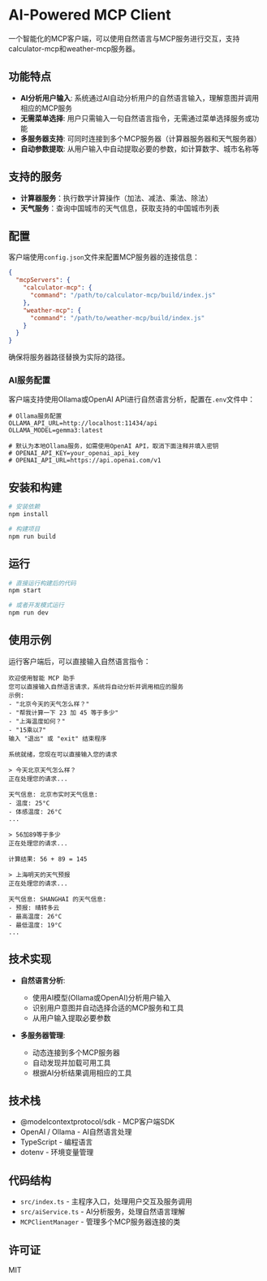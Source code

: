 # AI-Powered MCP Client

一个智能化的MCP客户端，可以使用自然语言与MCP服务进行交互，支持calculator-mcp和weather-mcp服务器。

## 功能特点

- **AI分析用户输入**: 系统通过AI自动分析用户的自然语言输入，理解意图并调用相应的MCP服务
- **无需菜单选择**: 用户只需输入一句自然语言指令，无需通过菜单选择服务或功能
- **多服务器支持**: 可同时连接到多个MCP服务器（计算器服务器和天气服务器）
- **自动参数提取**: 从用户输入中自动提取必要的参数，如计算数字、城市名称等

## 支持的服务

- **计算器服务**：执行数学计算操作（加法、减法、乘法、除法）
- **天气服务**：查询中国城市的天气信息，获取支持的中国城市列表

## 配置

客户端使用`config.json`文件来配置MCP服务器的连接信息：

```json
{
  "mcpServers": {
    "calculator-mcp": {
      "command": "/path/to/calculator-mcp/build/index.js"
    },
    "weather-mcp": {
      "command": "/path/to/weather-mcp/build/index.js"
    }
  }
}
```

确保将服务器路径替换为实际的路径。

### AI服务配置

客户端支持使用Ollama或OpenAI API进行自然语言分析，配置在`.env`文件中：

```
# Ollama服务配置
OLLAMA_API_URL=http://localhost:11434/api
OLLAMA_MODEL=gemma3:latest

# 默认为本地Ollama服务，如需使用OpenAI API，取消下面注释并填入密钥
# OPENAI_API_KEY=your_openai_api_key
# OPENAI_API_URL=https://api.openai.com/v1
```

## 安装和构建

```bash
# 安装依赖
npm install

# 构建项目
npm run build
```

## 运行

```bash
# 直接运行构建后的代码
npm start

# 或者开发模式运行
npm run dev
```

## 使用示例

运行客户端后，可以直接输入自然语言指令：

```
欢迎使用智能 MCP 助手
您可以直接输入自然语言请求，系统将自动分析并调用相应的服务
示例:
- "北京今天的天气怎么样？"
- "帮我计算一下 23 加 45 等于多少"
- "上海温度如何？"
- "15乘以7"
输入 "退出" 或 "exit" 结束程序

系统就绪，您现在可以直接输入您的请求

> 今天北京天气怎么样？
正在处理您的请求...

天气信息: 北京市实时天气信息:
- 温度: 25°C
- 体感温度: 26°C
...

> 56加89等于多少
正在处理您的请求...

计算结果: 56 + 89 = 145

> 上海明天的天气预报
正在处理您的请求...

天气信息: SHANGHAI 的天气信息:
- 预报: 晴转多云
- 最高温度: 26°C
- 最低温度: 19°C
...
```

## 技术实现

- **自然语言分析**:
  - 使用AI模型(Ollama或OpenAI)分析用户输入
  - 识别用户意图并自动选择合适的MCP服务和工具
  - 从用户输入提取必要参数

- **多服务器管理**:
  - 动态连接到多个MCP服务器
  - 自动发现并加载可用工具
  - 根据AI分析结果调用相应的工具

## 技术栈

- @modelcontextprotocol/sdk - MCP客户端SDK
- OpenAI / Ollama - AI自然语言处理
- TypeScript - 编程语言
- dotenv - 环境变量管理

## 代码结构

- `src/index.ts` - 主程序入口，处理用户交互及服务调用
- `src/aiService.ts` - AI分析服务，处理自然语言理解
- `MCPClientManager` - 管理多个MCP服务器连接的类

## 许可证

MIT 